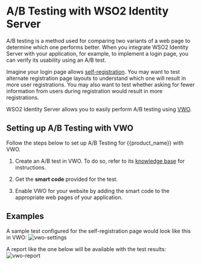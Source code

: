 # A/B Testing with WSO2 Identity Server

A/B testing is a method used for comparing two variants of a web page to determine which one performs better. When you integrate WSO2 Identity Server with your application, for example, to implement a login page, you can verify its usability using an A/B test.

Imagine your login page allows [self-registration]({{base_path}}/guides/account-configurations/user-onboarding/self-registration). You may want to test alternate registration page layouts to understand which one will result in more user registrations. You may also want to test whether asking for fewer information from users during registration would result in more registrations.

WSO2 Identity Server allows you to easily perform A/B testing using [VWO](https://vwo.com/).


## Setting up A/B Testing with VWO

Follow the steps below to set up A/B Testing for {{product_name}} with VWO.

1.  Create an A/B test in VWO. To do so, refer to its [knowledge base](https://help.vwo.com/hc/en-us/articles/360021171954-How-to-Create-an-A-B-Test-in-VWO-) for instructions.

2.  Get the **smart code** provided for the test.

3.  Enable VWO for your website by adding the smart code to the appropriate web pages of your application.

## Examples

A sample test configured for the self-registration page would look like this in VWO:
![vwo-settings]({{base_path}}/assets/img/guides/analytics/ab-testing/vwo-settings.png)

A report like the one below will be available with the test results:
![vwo-report]({{base_path}}/assets/img/guides/analytics/ab-testing/vwo-report.png)
